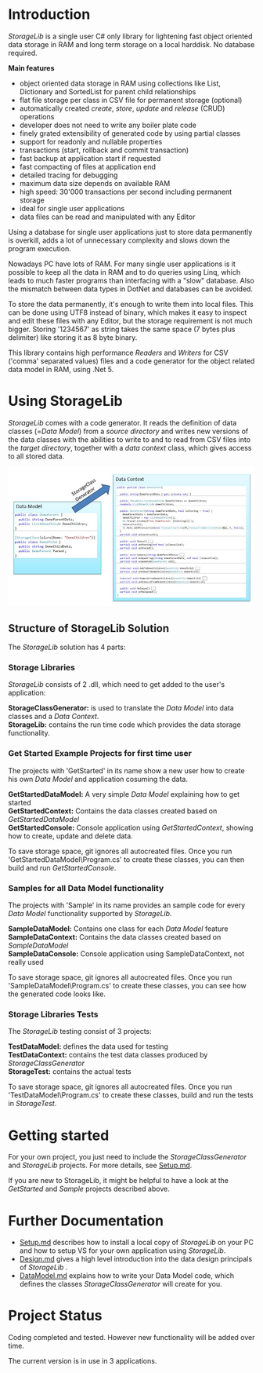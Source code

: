 # Introduction
*StorageLib* is a single user C# only library for lightening fast object oriented data storage in RAM and 
long term storage on a local harddisk. No database required.

**Main features**
* object oriented data storage in RAM using collections like List, Dictionary and SortedList 
for parent child relationships
* flat file storage per class in CSV file for permanent storage (optional)
* automatically created *create*, *store*, *update* and *release* (CRUD) operations
* developer does not need to write any boiler plate code
* finely grated extensibility of generated code by using partial classes
* support for readonly and nullable properties
* transactions (start, rollback and commit transaction)
* fast backup at application start if requested
* fast compacting of files at application end
* detailed tracing for debugging
* maximum data size depends on available RAM
* high speed: 30'000 transactions per second including permanent storage
* ideal for single user applications
* data files can be read and manipulated with any Editor

Using a database for single user applications just to store data permanently is overkill, adds 
a lot of unnecessary complexity and slows down the program execution.

Nowadays PC have lots of RAM. For many single user applications is it possible to keep all the 
data in RAM and to do queries using Linq, which leads to much faster programs than interfacing 
with a "slow" database. Also the mismatch between data types in DotNet and databases
can be avoided.

To store the data permanently, it's enough to write them into local files. This can be done using 
UTF8 instead of binary, which makes it easy to inspect and edit these files with any Editor, but 
the storage requirement is not much bigger. Storing '1234567' as string takes the same space 
(7 bytes plus delimiter) like storing it as 8 byte binary.

This library contains high performance *Readers* and *Writers* for CSV ('comma' separated values) 
files and a code generator for the object related data model in RAM, using .Net 5.


# Using StorageLib
*StorageLib* comes with a code generator. It reads the definition of data classes (=*Data 
Model*) from a *source directory* and writes new versions of the data classes with the 
abilities to write to and to read from CSV files into the *target directory*, together with 
a *data context* class, which gives access to all stored data.

![](Generator.jpg)


## Structure of StorageLib Solution

The *StorageLib* solution has 4 parts:

### Storage Libraries
*StorageLib* consists of 2 .dll, which need to get added to the user's application:

**StorageClassGenerator:** is used to translate the *Data Model* into data classes and a *Data Context*.  
**StorageLib:** contains the run time code which provides the data storage functionality. 

### Get Started Example Projects for first time user
The projects with 'GetStarted' in its name show a new user how to create his own *Data Model* 
and application cosuming the data.

**GetStartedDataModel:** A very simple *Data Model* explaining how to get started  
**GetStartedContext:** Contains the data classes created based on *GetStartedDataModel*  
**GetStartedConsole:** Console application using *GetStartedContext*, showing how to create, 
update and delete data. 

To save storage space, git ignores all autocreated files. Once you run 
'GetStartedDataModel\Program.cs' to create these classes, you can then build and run 
*GetStartedConsole*.

### Samples for all Data Model functionality
The projects with 'Sample' in its name provides an sample code for every *Data Model* 
functionality supported by *StorageLib*.

**SampleDataModel:** Contains one class for each *Data Model* feature  
**SampleDataContext:** Contains the data classes created based on *SampleDataModel*  
**SampleDataConsole:** Console application using SampleDataContext, not really used 

To save storage space, git ignores all autocreated files. Once you run 
'SampleDataModel\Program.cs' to create these classes, you can see how the generated 
code looks like.

### Storage Libraries Tests
The *StorageLib* testing consist of 3 projects:

**TestDataModel:** defines the data used for testing  
**TestDataContext:** contains the test data classes produced by *StorageClassGenerator*  
**StorageTest:**  contains the actual tests

To save storage space, git ignores all autocreated files. Once you run 
'TestDataModel\Program.cs' to create these classes, build and run the tests in
*StorageTest*.


# Getting started
For your own project, you just need to include the *StorageClassGenerator* and 
*StorageLib* projects. For more details, see [Setup.md](Setup.md).

If you are new to StorageLib, it might be helpful to have a look at the *GetStarted* 
and *Sample* projects described above.


# Further Documentation
* [Setup.md](Setup.md) describes how to install a local copy of *StorageLib* on your PC and how to setup VS for your own application using *StorageLib*.
* [Design.md](Design.md) gives a high level introduction into the data design principals of *StorageLib* .
* [DataModel.md](DataModel.md) explains how to write your Data Model code, which defines the classes *StorageClassGenerator* will create for you.


# Project Status
Coding completed and tested. However new functionality will be added over time.
 
The current version is in use in 3 applications.

 

